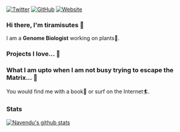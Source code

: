 [![Twitter](https://img.shields.io/twitter/follow/hopetogy?style=flat-square&logo=twitter)](https://twitter.com/hopetogy)
[![GitHub](https://img.shields.io/badge/GitHub-tiramisutes-lightgrey?style=flat-square&logo=github)](https://github.com/tiramisutes)
[![Website](https://img.shields.io/badge/Website-tiramisutes-red?style=flat-square)](http://tiramisutes.github.io/)
</br>

### Hi there, I'm tiramisutes 👋

I am a **Genome Biologist** working on plants🌳.

### Projects I love... 🥰

### What I am upto when I am not busy trying to escape the Matrix... 🕺

You would find me with a book📖 or surf on the Internet🏄.

### Stats

[![Navendu's github stats](https://github-readme-stats.vercel.app/api?username=tiramisutes)](https://github.com/anuraghazra/github-readme-stats)
